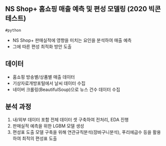 ## NS Shop+ 홈쇼핑 매출 예측 및 편성 모델링 (2020 빅콘테스트)
`#python`
- NS Shop+ 판매실적에 영향을 미치는 요인을 분석하여 매출 예측
- 그에 따른 편성 최적화 방안 도출

## 데이터
- 홈쇼핑 방송별/상품별 매출 데이터
- 기상자료개방포털에서 날씨 데이터 수집
- 네이버 크롤링(BeautifulSoup)으로 뉴스 건수 데이터 수집

## 분석 과정
1. 내/외부 데이터 포함 전체 데이터 셋 구축하여 전처리, EDA 진행
2. 판매실적 예측을 위한 LGBM 모델 생성
3. 편성표 도출 모델 구축을 위해 연관규칙분석(장바구니분석), 푸리에급수 등을 활용하여 최적의 편성표 도출 